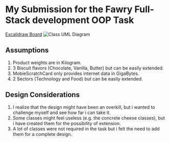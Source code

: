 # My Submission for the Fawry Full-Stack development OOP Task
[Excalidraw Board](https://excalidraw.com/#json=Uz0wRatIUUAsdUkX0CVf7,djw0fC1h5mUmQ7oJDIr_DA)
![Class UML Diagram](https://github.com/user-attachments/assets/319e362d-0951-404e-b2a6-1aac35cfb541)

## Assumptions 
1. Product weights are in Kilogram.
2. 3 Biscuit flavors (Chocolate, Vanilla, Butter) but can be easily extended.
3. MobieScratchCard only provides internet data in GigaBytes.
4. 2 Sectors (Technology and Food) but can be easily extended.

## Design Considerations 
1. I realize that the design might have been an overkill, but i wanted to challenge myself and see how far i can take it.
2. Some classes might feel useless (e.g. the concrete cheese classes), but i have created them for the possibility of extension.
3. A lot of classes were not required in the task but i felt the need to add them for a complete design.
